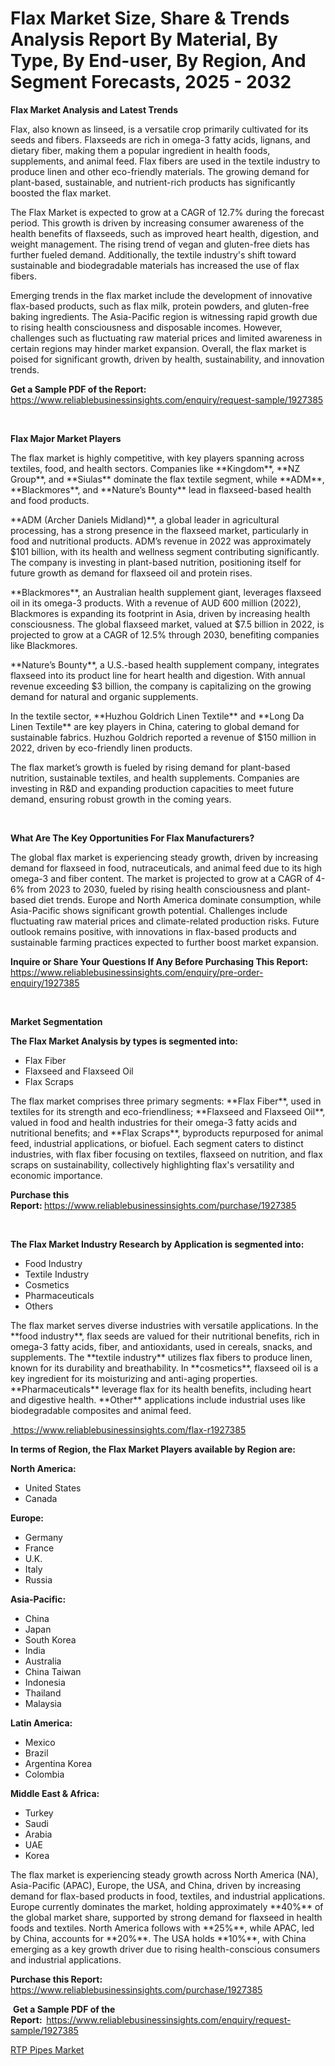 <p><h1>Flax Market Size, Share & Trends Analysis Report By Material, By Type, By End-user, By Region, And Segment Forecasts, 2025 - 2032</h1></p><p><strong>Flax Market Analysis and Latest Trends</strong></p>
<p><p>Flax, also known as linseed, is a versatile crop primarily cultivated for its seeds and fibers. Flaxseeds are rich in omega-3 fatty acids, lignans, and dietary fiber, making them a popular ingredient in health foods, supplements, and animal feed. Flax fibers are used in the textile industry to produce linen and other eco-friendly materials. The growing demand for plant-based, sustainable, and nutrient-rich products has significantly boosted the flax market.</p><p>The Flax Market is expected to grow at a CAGR of 12.7% during the forecast period. This growth is driven by increasing consumer awareness of the health benefits of flaxseeds, such as improved heart health, digestion, and weight management. The rising trend of vegan and gluten-free diets has further fueled demand. Additionally, the textile industry's shift toward sustainable and biodegradable materials has increased the use of flax fibers.</p><p>Emerging trends in the flax market include the development of innovative flax-based products, such as flax milk, protein powders, and gluten-free baking ingredients. The Asia-Pacific region is witnessing rapid growth due to rising health consciousness and disposable incomes. However, challenges such as fluctuating raw material prices and limited awareness in certain regions may hinder market expansion. Overall, the flax market is poised for significant growth, driven by health, sustainability, and innovation trends.</p></p>
<p><strong>Get a Sample PDF of the Report:&nbsp;</strong> <a href="https://www.reliablebusinessinsights.com/enquiry/request-sample/1927385?utm_campaign=2187&utm_medium=2&utm_source=Github&utm_content=ia&utm_term=25012025&utm_id=flax">https://www.reliablebusinessinsights.com/enquiry/request-sample/1927385</a></p>
<p>&nbsp;</p>
<p><strong>Flax Major Market Players</strong></p>
<p><p>The flax market is highly competitive, with key players spanning across textiles, food, and health sectors. Companies like **Kingdom**, **NZ Group**, and **Siulas** dominate the flax textile segment, while **ADM**, **Blackmores**, and **Nature’s Bounty** lead in flaxseed-based health and food products. </p><p>**ADM (Archer Daniels Midland)**, a global leader in agricultural processing, has a strong presence in the flaxseed market, particularly in food and nutritional products. ADM’s revenue in 2022 was approximately $101 billion, with its health and wellness segment contributing significantly. The company is investing in plant-based nutrition, positioning itself for future growth as demand for flaxseed oil and protein rises.</p><p>**Blackmores**, an Australian health supplement giant, leverages flaxseed oil in its omega-3 products. With a revenue of AUD 600 million (2022), Blackmores is expanding its footprint in Asia, driven by increasing health consciousness. The global flaxseed market, valued at $7.5 billion in 2022, is projected to grow at a CAGR of 12.5% through 2030, benefiting companies like Blackmores.</p><p>**Nature’s Bounty**, a U.S.-based health supplement company, integrates flaxseed into its product line for heart health and digestion. With annual revenue exceeding $3 billion, the company is capitalizing on the growing demand for natural and organic supplements.</p><p>In the textile sector, **Huzhou Goldrich Linen Textile** and **Long Da Linen Textile** are key players in China, catering to global demand for sustainable fabrics. Huzhou Goldrich reported a revenue of $150 million in 2022, driven by eco-friendly linen products.</p><p>The flax market’s growth is fueled by rising demand for plant-based nutrition, sustainable textiles, and health supplements. Companies are investing in R&D and expanding production capacities to meet future demand, ensuring robust growth in the coming years.</p></p>
<p>&nbsp;</p>
<p><strong>What Are The Key Opportunities For Flax Manufacturers?</strong></p>
<p><p>The global flax market is experiencing steady growth, driven by increasing demand for flaxseed in food, nutraceuticals, and animal feed due to its high omega-3 and fiber content. The market is projected to grow at a CAGR of 4-6% from 2023 to 2030, fueled by rising health consciousness and plant-based diet trends. Europe and North America dominate consumption, while Asia-Pacific shows significant growth potential. Challenges include fluctuating raw material prices and climate-related production risks. Future outlook remains positive, with innovations in flax-based products and sustainable farming practices expected to further boost market expansion.</p></p>
<p><strong>Inquire or Share Your Questions If Any Before Purchasing This Report:</strong> <a href="https://www.reliablebusinessinsights.com/enquiry/pre-order-enquiry/1927385?utm_campaign=2187&utm_medium=2&utm_source=Github&utm_content=ia&utm_term=25012025&utm_id=flax">https://www.reliablebusinessinsights.com/enquiry/pre-order-enquiry/1927385</a></p>
<p>&nbsp;</p>
<p><strong>Market Segmentation</strong></p>
<p><strong>The Flax Market Analysis by types is segmented into:</strong></p>
<p><ul><li>Flax Fiber</li><li>Flaxseed and Flaxseed Oil</li><li>Flax Scraps</li></ul></p>
<p><p>The flax market comprises three primary segments: **Flax Fiber**, used in textiles for its strength and eco-friendliness; **Flaxseed and Flaxseed Oil**, valued in food and health industries for their omega-3 fatty acids and nutritional benefits; and **Flax Scraps**, byproducts repurposed for animal feed, industrial applications, or biofuel. Each segment caters to distinct industries, with flax fiber focusing on textiles, flaxseed on nutrition, and flax scraps on sustainability, collectively highlighting flax's versatility and economic importance.</p></p>
<p><strong>Purchase this Report:&nbsp;</strong><a href="https://www.reliablebusinessinsights.com/purchase/1927385?utm_campaign=2187&utm_medium=2&utm_source=Github&utm_content=ia&utm_term=25012025&utm_id=flax">https://www.reliablebusinessinsights.com/purchase/1927385</a></p>
<p>&nbsp;</p>
<p><strong>The Flax Market Industry Research by Application is segmented into:</strong></p>
<p><ul><li>Food Industry</li><li>Textile Industry</li><li>Cosmetics</li><li>Pharmaceuticals</li><li>Others</li></ul></p>
<p><p>The flax market serves diverse industries with versatile applications. In the **food industry**, flax seeds are valued for their nutritional benefits, rich in omega-3 fatty acids, fiber, and antioxidants, used in cereals, snacks, and supplements. The **textile industry** utilizes flax fibers to produce linen, known for its durability and breathability. In **cosmetics**, flaxseed oil is a key ingredient for its moisturizing and anti-aging properties. **Pharmaceuticals** leverage flax for its health benefits, including heart and digestive health. **Other** applications include industrial uses like biodegradable composites and animal feed.</p></p>
<p><a href="https://www.reliablebusinessinsights.com/flax-r1927385?utm_campaign=2187&utm_medium=2&utm_source=Github&utm_content=ia&utm_term=25012025&utm_id=flax">&nbsp;https://www.reliablebusinessinsights.com/flax-r1927385</a></p>
<p><strong>In terms of Region, the Flax Market Players available by Region are:</strong></p>
<p>
    <p> <strong> North America: </strong>
        <ul>
            <li>United States</li>
            <li>Canada</li>
        </ul>
        </p> 
    <p> <strong> Europe: </strong>
        <ul>
            <li>Germany</li>
            <li>France</li>
            <li>U.K.</li>
            <li>Italy</li>
            <li>Russia</li>
        </ul>
        </p> 
    <p> <strong> Asia-Pacific: </strong>
        <ul>
            <li>China</li>
            <li>Japan</li>
            <li>South Korea</li>
            <li>India</li>
            <li>Australia</li>
            <li>China Taiwan</li>
            <li>Indonesia</li>
            <li>Thailand</li>
            <li>Malaysia</li>
        </ul>
        </p> 
    <p> <strong> Latin America: </strong>
        <ul>
            <li>Mexico</li>
            <li>Brazil</li>
            <li>Argentina Korea</li>
            <li>Colombia</li>
        </ul>
        </p> 
    <p> <strong> Middle East & Africa: </strong>
        <ul>
            <li>Turkey</li>
            <li>Saudi</li>
            <li>Arabia</li>
            <li>UAE</li>
            <li>Korea</li>
        </ul>
    </p>
    </p>
<p><p>The flax market is experiencing steady growth across North America (NA), Asia-Pacific (APAC), Europe, the USA, and China, driven by increasing demand for flax-based products in food, textiles, and industrial applications. Europe currently dominates the market, holding approximately **40%** of the global market share, supported by strong demand for flaxseed in health foods and textiles. North America follows with **25%**, while APAC, led by China, accounts for **20%**. The USA holds **10%**, with China emerging as a key growth driver due to rising health-conscious consumers and industrial applications.</p></p>
<p><strong>Purchase this Report: </strong><a href="https://www.reliablebusinessinsights.com/purchase/1927385?utm_campaign=2187&utm_medium=2&utm_source=Github&utm_content=ia&utm_term=25012025&utm_id=flax">https://www.reliablebusinessinsights.com/purchase/1927385</a></p>
<p>&nbsp;<strong>Get a Sample PDF of the Report:&nbsp;&nbsp;</strong><a href="https://www.reliablebusinessinsights.com/enquiry/request-sample/1927385?utm_campaign=2187&utm_medium=2&utm_source=Github&utm_content=ia&utm_term=25012025&utm_id=flax">https://www.reliablebusinessinsights.com/enquiry/request-sample/1927385</a></p>
<p><strong></strong></p>
<p><p><a href="https://github.com/mauripalmi/Market-Research-Report-List-5/blob/main/rtp-pipes-market.md?utm_campaign=2187&utm_medium=2&utm_source=Github&utm_content=ia&utm_term=25012025&utm_id=flax">RTP Pipes Market</a></p></p>